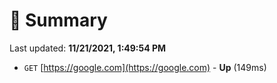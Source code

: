 # 📖 Summary
Last updated: **11/21/2021, 1:49:54 PM**

- `GET` [https://google.com](https://google.com) - **Up** (149ms)
